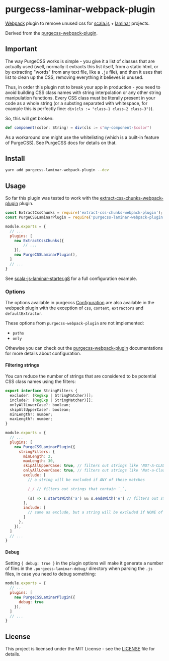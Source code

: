 # purgecss-laminar-webpack-plugin

[Webpack](https://github.com/webpack/webpack) plugin to remove unused css for [scala.js](https://www.scala-js.org/) + [laminar](https://github.com/raquo/Laminar) projects.

Derived from the [purgecss-webpack-plugin](https://github.com/FullHuman/purgecss/tree/master/packages/purgecss-webpack-plugin).

## Important

The way PurgeCSS works is simple - you give it a list of classes that are actually used (well, normally it extracts this list itself, from a static html, or by extracting "words" from any text file, like a `.js` file), and then it uses that list to clean up the CSS, removing everything it believes is unused.

Thus, in order this plugin not to break your app in production - you need to avoid building CSS class names with string interpolation or any other string manipulation functions. Every CSS class must be literally present in your code as a whole string (or a substing separated with whitespace, for example this is perfectly fine: `div(cls := "class-1 class-2 class-3")`). 

So, this will get broken:
```scala
def component(color: String) = div(cls := s"my-component-$color")
```

As a workaround one might use the whitelisting (which is a built-in feature of PurgeCSS). See PurgeCSS docs for details on that.

## Install
```sh
yarn add purgecss-laminar-webpack-plugin --dev
```

## Usage

So far this plugin was tested to work with the [extract-css-chunks-webpack-plugin](https://github.com/faceyspacey/extract-css-chunks-webpack-plugin) plugin.

```js
const ExtractCssChunks = require('extract-css-chunks-webpack-plugin');
const PurgeCSSLaminarPlugin = require('purgecss-laminar-webpack-plugin').default;

module.exports = {
  // ...
  plugins: [
    new ExtractCssChunks({
        // ...
    }),
    new PurgeCSSLaminarPlugin(),
  ]
  // ...
}
```

See [scala-js-laminar-starter.g8](https://github.com/yurique/scala-js-laminar-starter.g8) for a full configuration example.

### Options

The options available in purgecss [Configuration](https://www.purgecss.com/configuration.html) are also available in the webpack plugin with the exception of `css`, `content`, `extractors` and `defaultExtractor`.

These options from `purgecss-webpack-plugin` are not implemented:

* `paths`
* `only`

Othewise you can check out the [purgecss-webpack-plugin](https://github.com/FullHuman/purgecss/tree/master/packages/purgecss-webpack-plugin) documentations for more details about configuration. 

#### Filtering strings 

You can reduce the number of strings that are considered to be potential CSS class names using the filters:

```js
export interface StringFilters {
  exclude?: (RegExp | StringMatcher)[];
  include?: (RegExp | StringMatcher)[];
  onlyAllLowerCase?: boolean;
  skipAllUpperCase?: boolean;
  minLength?: number;
  maxLength?: number;
}
```

```js
module.exports = {
  // ...
  plugins: [    
    new PurgeCSSLaminarPlugin({
      stringFilters: {
        minLength: 2,
        maxLength: 30,
        skipAllUpperCase: true, // filters out strings like 'NOT-A-CLASSNAME',
        onlyAllLowerCase: true, // filters out strings like 'Not-a-ClassName',
        exclude: [
          // a string will be excluded if ANY of these matches

          /_/ // filters out strings that contain `_`,
          
          (s) => s.startsWith('a') && s.endsWith('e') // filters out strings that start with an `a` and end with an `e`
        ],
        include: [
          // same as exclude, but a string will be excluded if NONE of these match
        ]
      },
    }),
  ]
  // ...
}
```

#### Debug

Setting `{ debug: true }` in the plugin options will make it generate a number of files in the `.purgecss-laminar-debug/` directory when parsing the `.js` files, in case you need to debug something:

```js
module.exports = {
  // ...
  plugins: [    
    new PurgeCSSLaminarPlugin({
      debug: true
    }),
  ]
  // ...
}
```

## License

This project is licensed under the MIT License - see the [LICENSE](./LICENSE) file for details.
